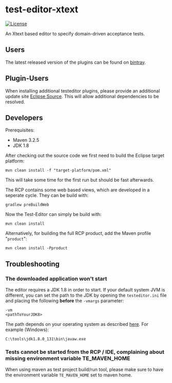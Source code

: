 test-editor-xtext
=================

[![License](http://img.shields.io/badge/license-EPL-blue.svg?style=flat)](https://www.eclipse.org/legal/epl-v10.html)

An Xtext based editor to specify domain-driven acceptance tests.

## Users

The latest released version of the plugins can be found on [bintray](https://bintray.com/test-editor/maven/test-editor).

## Plugin-Users

When installing additional testeditor plugins, please provide an additional update site [Eclipse Source](http://hstaudacher.github.io/osgi-jax-rs-connector). This will allow additional dependencies to be resolved.

## Developers

Prerequisites:

- Maven 3.2.5
- JDK 1.8

After checking out the source code we first need to build the Eclipse target platform:

    mvn clean install -f "target-platform/pom.xml"
    
This will take some time for the first run but should be fast afterwards.

The RCP contains some web based views, which are developed in a seperate cycle. They can be build with:

    gradlew preBuildWeb

Now the Test-Editor can simply be build with:

    mvn clean install

Alternatively, for building the full RCP product, add the Maven profile "`product`":

    mvn clean install -Pproduct

## Troubleshooting

### The downloaded application won't start

The editor requires a JDK 1.8 in order to start. If your default system JVM is different, you can set the path to the JDK by opening the `testeditor.ini` file and placing the following **before** the `-vmargs` parameter:
 
    -vm
    <pathToYourJDK8>
    
The path depends on your operating system as described [here](https://wiki.eclipse.org/index.php?title=Eclipse.ini&redirect=no#Specifying_the_JVM). For example (Windows):

    C:\tools\jdk1.8.0_131\bin\javaw.exe

### Tests cannot be started from the RCP / IDE, complaining about missing environment variable TE_MAVEN_HOME

When using maven as test project build/run tool, please make sure to have the environment variable `TE_MAVEN_HOME` set to maven home.

